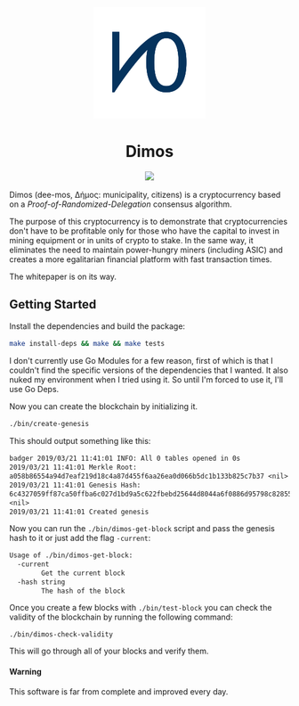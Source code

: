 <p align="center">
  <img src="/images/logo-small.png" alt="Logo of the Dimos project"
    title="Logo of the Dimos project" width="200" height="200">
</p>

<h1 align="center">Dimos</h1>

<p align="center">
    <a href="https://goreportcard.com/badge/github.com/wisepythagoras/dimoschain">
        <img src="https://goreportcard.com/badge/github.com/wisepythagoras/dimoschain" />
    </a>
</p>

Dimos (dee-mos, Δήμος: municipality, citizens) is a cryptocurrency based on a *Proof-of-Randomized-Delegation* consensus algorithm.

The purpose of this cryptocurrency is to demonstrate that cryptocurrencies don't have to be profitable only for those who have the capital to invest in mining equipment or in units of crypto to stake. In the same way, it eliminates the need to maintain power-hungry miners (including ASIC) and creates a more egalitarian financial platform with fast transaction times.

The whitepaper is on its way.

## Getting Started

Install the dependencies and build the package:

``` sh
make install-deps && make && make tests
```

I don't currently use Go Modules for a few reason, first of which is that I couldn't find the specific versions of the dependencies that I wanted. It also nuked my environment when I tried using it. So until I'm forced to use it, I'll use Go Deps.

Now you can create the blockchain by initializing it.

``` sh
./bin/create-genesis
```

This should output something like this:

```
badger 2019/03/21 11:41:01 INFO: All 0 tables opened in 0s
2019/03/21 11:41:01 Merkle Root: a058b86554a94d7eaf219d18c4a87d455f6aa26ea0d066b5dc1b133b825c7b37 <nil>
2019/03/21 11:41:01 Genesis Hash: 6c4327059ff87ca50ffba6c027d1bd9a5c622fbebd25644d8044a6f0886d95798c82855523fd2e3583f7df89fd880f13cb906c0d59a6d0845abb8d3312dbaa96 <nil>
2019/03/21 11:41:01 Created genesis
```

Now you can run the `./bin/dimos-get-block` script and pass the genesis hash to it or just add the flag `-current`:

```
Usage of ./bin/dimos-get-block:
  -current
        Get the current block
  -hash string
        The hash of the block
```

Once you create a few blocks with `./bin/test-block` you can check the validity of the blockchain by running the following command:

``` sh
./bin/dimos-check-validity
```

This will go through all of your blocks and verify them.

#### Warning

This software is far from complete and improved every day.
